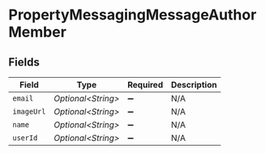 # PropertyMessagingMessageAuthorMember


## Fields

| Field               | Type                | Required            | Description         |
| ------------------- | ------------------- | ------------------- | ------------------- |
| `email`             | *Optional\<String>* | :heavy_minus_sign:  | N/A                 |
| `imageUrl`          | *Optional\<String>* | :heavy_minus_sign:  | N/A                 |
| `name`              | *Optional\<String>* | :heavy_minus_sign:  | N/A                 |
| `userId`            | *Optional\<String>* | :heavy_minus_sign:  | N/A                 |